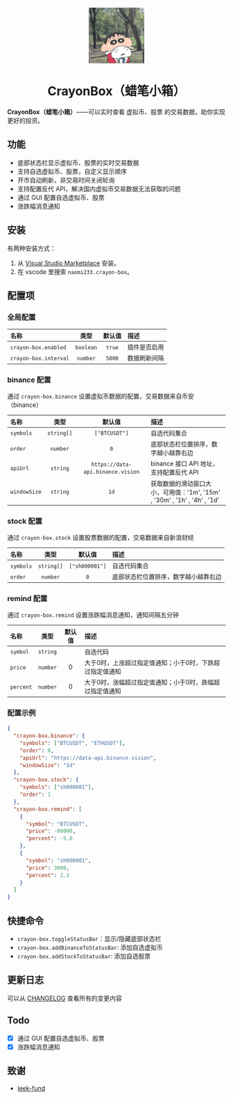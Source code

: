 <div align="center">

![logo](./images/logo.png)

<h1><b>CrayonBox（蜡笔小箱）</b></h1>

</div>

**CrayonBox（蜡笔小箱）**——可以实时查看 虚拟币、股票 的交易数据，助你实现更好的投资。

## 功能

- 底部状态栏显示虚拟币、股票的实时交易数据
- 支持自选虚拟币、股票，自定义显示顺序
- 开市自动刷新，非交易时间关闭轮询
- 支持配置反代 API，解决国内虚拟币交易数据无法获取的问题
- 通过 GUI 配置自选虚拟币、股票
- 涨跌幅消息通知

## 安装

有两种安装方式：

1. 从 [Visual Studio Marketplace](https://marketplace.visualstudio.com/items?itemName=naomi233.crayon-box) 安装。
2. 在 vscode 里搜索 `naomi233.crayon-box`。

## 配置项

### 全局配置

| 名称                  |   类型    | 默认值 | 描述         |
| :-------------------- | :-------: | :----: | :----------- |
| `crayon-box.enabled`  | `boolean` | `true` | 插件是否启用 |
| `crayon-box.interval` | `number`  | `5000` | 数据刷新间隔 |

### binance 配置

通过 `crayon-box.binance` 设置虚拟币数据的配置，交易数据来自币安（binance）

| 名称         |    类型    |              默认值               | 描述                                                                     |
| :----------- | :--------: | :-------------------------------: | :----------------------------------------------------------------------- |
| `symbols`    | `string[]` |           `["BTCUSDT"]`           | 自选代码集合                                                             |
| `order`      |  `number`  |                `0`                | 底部状态栏位置排序，数字越小越靠右边                                     |
| `apiUrl`     |  `string`  | `https://data-api.binance.vision` | binance 接口 API 地址，支持配置反代 API                                  |
| `windowSize` |  `string`  |               `1d`                | 获取数据的滑动窗口大小，可用值：'1m', '15m' , '30m' , '1h' , '4h' , '1d' |

### stock 配置

通过 `crayon-box.stock` 设置股票数据的配置，交易数据来自新浪财经

| 名称      |    类型    |     默认值     | 描述                                 |
| :-------- | :--------: | :------------: | :----------------------------------- |
| `symbols` | `string[]` | `["sh000001"]` | 自选代码集合                         |
| `order`   |  `number`  |      `0`       | 底部状态栏位置排序，数字越小越靠右边 |

### remind 配置

通过 `crayon-box.remind` 设置涨跌幅消息通知，通知间隔五分钟

| 名称      |   类型   | 默认值 | 描述                                                     |
| :-------- | :------: | :----: | :------------------------------------------------------- |
| `symbol`  | `string` |        | 自选代码                                                 |
| `price`   | `number` |   0    | 大于0时，上涨超过指定值通知；小于0时，下跌超过指定值通知 |
| `percent` | `number` |   0    | 大于0时，涨幅超过指定值通知；小于0时，跌幅超过指定值通知 |

### 配置示例

```json
{
  "crayon-box.binance": {
    "symbols": ["BTCUSDT", "ETHUSDT"],
    "order": 0,
    "apiUrl": "https://data-api.binance.vision",
    "windowSize": "1d"
  },
  "crayon-box.stock": {
    "symbols": ["sh000001"],
    "order": 1
  },
  "crayon-box.remind": [
    {
      "symbol": "BTCUSDT",
      "price": -80000,
      "percent": -5.0
    },
    {
      "symbol": "sh000001",
      "price": 3000,
      "percent": 2.2
    }
  ]
}
```

## 快捷命令

- `crayon-box.toggleStatusBar`：显示/隐藏底部状态栏
- `crayon-box.addBinanceToStatusBar`: 添加自选虚拟币
- `crayon-box.addStockToStatusBar`: 添加自选股票

## 更新日志

可以从 [CHANGELOG](./CHANGELOG.md) 查看所有的变更内容

## Todo

- [x] 通过 GUI 配置自选虚拟币、股票
- [x] 涨跌幅消息通知

## 致谢

- [leek-fund](https://github.com/LeekHub/leek-fund)
